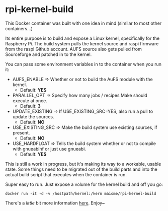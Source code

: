 rpi-kernel-build
================

This Docker container was built with one idea in mind (similar to most other containers...)

Its entire purpose is to build and expose a Linux kernel, specifically for the Raspberry Pi.
The build system pulls the kernel source and raspi firmware from the raspi Github account.
AUFS source also gets pulled from Sourceforge and patched in to the kernel. 

You can pass some environment variables in to the container when you run it:

  - AUFS_ENABLE => Whether or not to build the AuFS module with the kernel.
    - Default: **YES**
  - PARALLEL_OPT => Specify how many jobs / recipes Make should execute at once.
    - Default: **3**
  - UPDATE_EXISTING => If USE_EXISTING_SRC=YES, also run a pull to update the sources.
    - Default: **NO**
  - USE_EXISTING_SRC => Make the build system use existing sources, if present.
    - Default: **NO**
  - USE_HARDFLOAT => Tells the build system whether or not to compile with gnueabihf or just use gnueabi.
    - Default: **YES**

This is still a work in progress, but it's making its way to a workable, usable state.  Some things
need to be migrated out of the build parts and into the actual build script that executes when the 
container is run.  

Super easy to run.  Just expose a volume for the kernel build and off you go:

    docker run -it -d -v /hostpath/kernel:/kern maiome/rpi-kernel-build
    
There's a *little* bit more information [here](http://blog.maio.me/rebuilding-a-raspi-kernel/). Enjoy~
